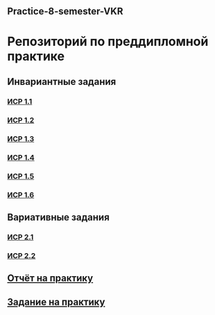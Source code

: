 ## Practice-8-semester-VKR
# **Репозиторий по преддипломной практике**

## **Инвариантные задания**

### **[ИСР 1.1](https://github.com/EgorChalapko/Practice-8-semester-VKR/blob/main/%D0%9F%D1%80%D0%B5%D0%B4%D0%B4%D0%B8%D0%BF%D0%BB%D0%BE%D0%BC%D0%BD%D0%B0%D1%8F%20%D0%BF%D1%80%D0%B0%D0%BA%D1%82%D0%B8%D0%BA%D0%B0.%20%D0%98%D0%A1%D0%A0%201.1.pdf)**

### **[ИСР 1.2](https://github.com/EgorChalapko/Practice-8-semester-VKR/blob/main/%D0%9F%D1%80%D0%B5%D0%B4%D0%B4%D0%B8%D0%BF%D0%BB%D0%BE%D0%BC%D0%BD%D0%B0%D1%8F%20%D0%BF%D1%80%D0%B0%D0%BA%D1%82%D0%B8%D0%BA%D0%B0%20%D0%98%D0%A1%D0%A0%201.2.pptx)**

### **[ИСР 1.3](https://github.com/EgorChalapko/Practice-8-semester-VKR/blob/main/%D0%9F%D1%80%D0%B5%D0%B4%D0%B4%D0%B8%D0%BF%D0%BB%D0%BE%D0%BC%D0%BD%D0%B0%D1%8F%20%D0%BF%D1%80%D0%B0%D0%BA%D1%82%D0%B8%D0%BA%D0%B0.%20%D0%98%D0%A1%D0%A0%201.3.pdf)**

### **[ИСР 1.4](https://github.com/EgorChalapko/Practice-8-semester-VKR/blob/main/%D0%9F%D1%80%D0%B5%D0%B4%D0%B4%D0%B8%D0%BF%D0%BB%D0%BE%D0%BC%D0%BD%D0%B0%D1%8F%20%D0%BF%D1%80%D0%B0%D0%BA%D1%82%D0%B8%D0%BA%D0%B0.%20%D0%98%D0%A1%D0%A0%201.4.pdf)**

### **[ИСР 1.5](https://github.com/EgorChalapko/Practice-8-semester-VKR/blob/main/%D0%9F%D1%80%D0%B5%D0%B4%D0%B4%D0%B8%D0%BF%D0%BB%D0%BE%D0%BC%D0%BD%D0%B0%D1%8F%20%D0%BF%D1%80%D0%B0%D0%BA%D1%82%D0%B8%D0%BA%D0%B0.%20%D0%98%D0%A1%D0%A0%201.5.pdf)**

### **[ИСР 1.6](https://github.com/EgorChalapko/Practice-8-semester-VKR/blob/main/%D0%9F%D1%80%D0%B5%D0%B4%D0%B4%D0%B8%D0%BF%D0%BB%D0%BE%D0%BC%D0%BD%D0%B0%D1%8F%20%D0%BF%D1%80%D0%B0%D0%BA%D1%82%D0%B8%D0%BA%D0%B0%20%D0%98%D0%A1%D0%A0%201.6.pdf)**

## **Вариативные задания**

### **[ИСР 2.1](https://github.com/EgorChalapko/Practice-8-semester-VKR/blob/main/%D0%9F%D1%80%D0%B5%D0%B4%D0%B4%D0%B8%D0%BF%D0%BB%D0%BE%D0%BC%D0%BD%D0%B0%D1%8F%20%D0%BF%D1%80%D0%B0%D0%BA%D1%82%D0%B8%D0%BA%D0%B0.%20%D0%92%D0%A1%D0%A0%202.1.pdf)**

### **[ИСР 2.2](https://github.com/EgorChalapko/Practice-8-semester-VKR/blob/main/%D0%9F%D1%80%D0%B5%D0%B4%D0%B4%D0%B8%D0%BF%D0%BB%D0%BE%D0%BC%D0%BD%D0%B0%D1%8F%20%D0%BF%D1%80%D0%B0%D0%BA%D1%82%D0%B8%D0%BA%D0%B0%20%D0%92%D0%A1%D0%A0%202.2.pdf)**

## **[Отчёт на практику]()**

## **[Задание на практику]()**
